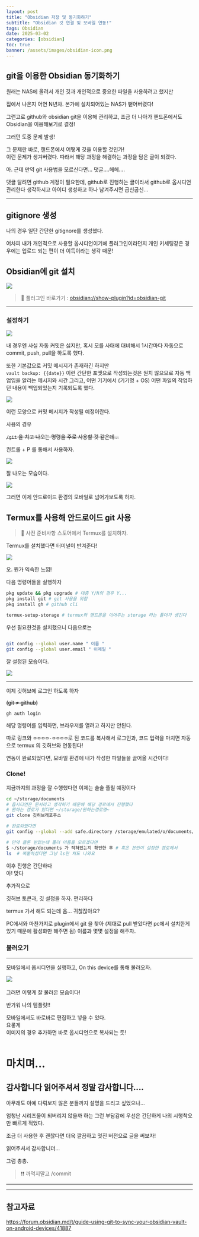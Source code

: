 ```yaml
---
layout: post
title: "Obsidian 저장 및 동기화하기"
subtitle: "Obsidian 깃 연결 및 모바일 연동!"
tags: Obsidian
date: 2025-03-02
categories: [obsidian]
toc: true
banner: /assets/images/obsidian-icon.png
---
```


## git을 이용한 Obsidian 동기화하기

원래는 NAS에 올려서 개인 깃과 개인적으로 중요한 파일을 사용하려고 했지만

집에서 나온지 어연 N년차. 본가에 설치되어있는 NAS가 뻗어버렸다!

그런고로 github와 obsidian git을 이용해 관리하고, 조금 더 나아가 핸드폰에서도 Obsidian을 이용해보기로 결정!

그러던 도중 문제 발생!

그 문제란 바로, 핸드폰에서 어떻게 깃을 이용할 것인가!  
이런 문제가 생겨버렸다. 따라서 해당 과정을 해결하는 과정을 담은 글이 되겠다.

아. 근데 만약 git 사용법을 모르신다면... 댓글....헤헤....

댓글 달려면 github 계정이 필요한데, github로 진행하는 글이라서 github로 옵시디언 관리한다 생각하시고 아이디 생성하고 하나 남겨주시면 굽신굽신...

---

## gitignore 생성

나의 경우 일단 간단한 gitignore를 생성했다.

어차피 내가 개인적으로 사용할 옵시디언이기에 플러그인이라던지 개인 키세팅같은 경우에는 업로드 되는 편이 더 이득이라는 생각 때문!

## Obsidian에 git 설치

<img 
  src="https://github.com/user-attachments/assets/468d6338-cf1f-4b24-9891-e0accf2301e3"
/>

> 📝 플러그인 바로가기 :
> [obsidian://show-plugin?id=obsidian-git](obsidian://show-plugin?id=obsidian-git)

---

### 설정하기

<img src="https://github.com/user-attachments/assets/0900d739-c68f-45fd-9f14-b2a7dfb09fea" />

내 경우엔 사실 자동 커밋은 싫지만, 혹시 모를 사태에 대비해서 1시간마다 자동으로 commit, push, pull을 하도록 했다.

또한 기본값으로 커밋 메시지가 존재하긴 하지만  
`vault backup: {{date}}` 이런 간단한 포멧으로 작성되는것은 원치 않으므로 자동 백업임을 알리는 메시지와 시간 그리고, 어떤 기기에서 (기기명 + OS) 어떤 파일의 작업하던 내용이 백업되었는지 기록되도록 했다.

<img src="https://github.com/user-attachments/assets/3b2d2ddb-5bff-431c-b06f-561c9720fc7e" />

이런 모양으로 커밋 메시지가 작성될 예정이란다.

사용의 경우

~~`/git` 을 치고 나오는 명령을 주로 사용할 것 같은데...~~

컨트롤 + P 를 통해서 사용하자.

<img src="https://github.com/user-attachments/assets/15d5fbc3-4665-41f0-87ca-28349c97acec" max-height="350px"/>

잘 나오는 모습이다.

<img src="https://github.com/user-attachments/assets/a35f75ad-50e7-4a52-8701-549e3ae94839" max-height="350px"/>

그러면 이제 안드로이드 환경의 모바일로 넘어가보도록 하자.

## Termux를 사용해 안드로이드 git 사용

> 📝 사전 준비사항
> 스토어에서 Termux를 설치하자.

Termux를 설치했다면 터미널이 반겨준다!

<img src="https://github.com/user-attachments/assets/c4376efa-8d67-4890-8cff-ad9d84397c4b" max-height="350px"/>

오. 뭔가 익숙한 느낌!

다음 명령어들을 실행하자

```bash
pkg update && pkg upgrade # 대충 Y/N의 경우 Y...
pkg install git # git 사용을 위함
pkg install gh # github cli

termux-setup-storage # termux와 핸드폰을 이어주는 storage 라는 폴더가 생긴다

```

우선 필요한것을 설치했으니 다음으로는

```sh

git config --global user.name " 이름 "
git config --global user.email " 이메일 "
```

잘 설정된 모습이다.

<img src="https://github.com/user-attachments/assets/bc12f523-53ac-43c4-9c5d-7a9806e65463" max-height="350px"/>

---

이제 깃허브에 로그인 하도록 하자

~~(git ≠ github)~~

```sh
gh auth login
```

해당 명령어를 입력하면, 브라우저를 열려고 하지만 안된다.

따로 링크와 `ㅁㅁㅁㅁ-ㅁㅁㅁㅁ`로 된 코드를 복사해서 로그인과, 코드 입력을 마치면 자동으로 termux 의 깃허브와 연동된다!

연동이 완료되었다면, 모바일 환경에 내가 작성한 파일들을 끌어올 시간이다!

### Clone!

지금까지의 과정을 잘 수행했다면 이제는 술술 풀릴 예정이다

```bash
cd ~/storage/documents
# 옵시디언은 문서라고 생각하기 때문에 해당 경로에서 진행했다
# 원하는 경로가 있다면 ~/storage/원하는경로명~
git clone 깃허브레포주소

# 완료되었다면
git config --global --add safe.directory /storage/emulated/o/documents/레포이름

# 만약 클론 받았는데 폴더 이름을 모르겠다면
$ ~/storage/documents 가 적혀있는지 확인한 후 # 혹은 본인이 설정한 경로에서
ls  # 복붙하셨다면 그냥 ls만 쳐도 나와요
```

이후 진행은 간단하다  
아! 맞다

추가적으로

깃허브 토큰과, 깃 설정을 하자. 편리하다

termux 가서 해도 되는데 음... 귀찮잖아요?

PC에서와 마찬가지로 plugin에서 git 을 찾아 (제대로 pull 받았다면 pc에서 설치한게 있기 때문에 활성화만 해주면 됨) 이름과 몇몇 설정을 해주자.

### 불러오기

---

모바일에서 옵시디언을 실행하고, On this device를 통해 불러오자.

<img src="https://github.com/user-attachments/assets/e507e6f5-6156-4fc8-bf45-07cb5ace5974" max-height="350px"/>

<img src="https://github.com/user-attachments/assets/54d8ba01-03b9-4071-9efb-548fa450a425" alt="" max-height="350px"/>

그러면 이렇게 잘 불러온 모습이다!

반가워 나의 템플릿!!

모바일에서도 바로바로 편집하고 넣을 수 있다.  
요롷게  
이미지의 경우 추가하면 바로 옵시디언으로 복사되는 듯!

<img src="https://github.com/user-attachments/assets/a5f7a469-a5cd-454f-a983-07b59306ea2e" alt="" max-height="350px"/>

# 마치며...

## 감사합니다 읽어주셔서 정말 감사합니다....

아무래도 아예 다뤄보지 않은 분들까지 설명을 드리고 싶었으나...

엄청난 시리즈물이 되버리지 않을까 하는 그런 부담감에 우선은 간단하게 나의 시행착오만 빠르게 적었다.

조금 더 사용한 후 괜찮다면 더욱 깔끔하고 멋진 버전으로 글을 써보자!

읽어주셔서 감사합니더...

그럼 총총.

> ❗❗ 까먹지말고
> /commit

---

---

## 참고자료

https://forum.obsidian.md/t/guide-using-git-to-sync-your-obsidian-vault-on-android-devices/41887
